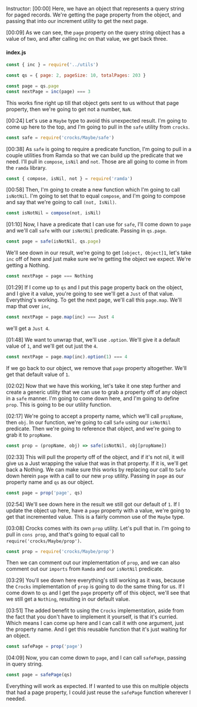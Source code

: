 Instructor: [00:00] Here, we have an object that represents a query string for paged records. We're getting the page property from the object, and passing that into our increment utility to get the next page. 

[00:09] As we can see, the `page` property on the query string object has a value of two, and after calling inc on that value, we get back three. 

#### index.js
```javascript
const { inc } = require('../utils')

const qs = { page: 2, pageSize: 10, totalPages: 203 }

const page = qs.page
const nextPage = inc(page) === 3
```

This works fine right up till that object gets sent to us without that page property, then we're going to get not a number, `NaN`. 

[00:24] Let's use a `Maybe` type to avoid this unexpected result. I'm going to come up here to the top, and I'm going to pull in the `safe` utility from `crocks`. 

```javascript
const safe = require('crocks/Maybe/safe')
```
[00:38] As `safe` is going to require a predicate function, I'm going to pull in a couple utilities from Ramda so that we can build up the predicate that we need. I'll pull in `compose`, `isNil` and `not`. Those are all going to come in from the `ramda` library. 

```javascript
const { compose, isNil, not } = require('ramda')
```

[00:58] Then, I'm going to create a new function which I'm going to call `isNotNil`. I'm going to set that to equal `compose`, and I'm going to compose and say that we're going to call `(not, IsNil)`. 

```javascript
const isNotNil = compose(not, isNil)
```

[01:10] Now, I have a predicate that I can use for `safe`, I'll come down to `page` and we'll call `safe` with our `isNotNil` predicate. Passing in `qs.page`. 

```javascript
const page = safe(isNotNil, qs.page)
```

We'll see down in our result, we're going to get `[object, Object]1`, let's take `inc` off of here and just make sure we're getting the object we expect. We're getting a Nothing. 

```javascript
const nextPage = page === Nothing
```

[01:29] If I come up to `qs` and I put this page property back on the object, and I give it a value, you're going to see we'll get a `Just` of that value. Everything's working. To get the next page, we'll call this `page.map`. We'll map that over `inc`, 

```javascript
const nextPage = page.map(inc) === Just 4
```

we'll get a `Just 4`. 

[01:48] We want to unwrap that, we'll use `.option`. We'll give it a default value of `1`, and we'll get out just the `4`. 

```javascript
const nextPage = page.map(inc).option(1) === 4
```

If we go back to our object, we remove that `page` property altogether. We'll get that default value of `1`. 

[02:02] Now that we have this working, let's take it one step further and create a generic utility that we can use to grab a property off of any object in a `safe` manner. I'm going to come down here, and I'm going to define `prop`. This is going to be our utility function. 

[02:17] We're going to accept a property name, which we'll call `propName`, then `obj`. In our function, we're going to call `Safe` using our `isNotNil` predicate. Then we're going to reference that object, and we're going to grab it to `propName`. 

```javascript
const prop = (propName, obj) => safe(isNotNil, obj[propName])
```

[02:33] This will pull the property off of the object, and if it's not nil, it will give us a Just wrapping the value that was in that property. If it is, we'll get back a Nothing. We can make sure this works by replacing our call to `Safe` down herein `page` with a call to our new `prop` utility. Passing in `page` as our property name and `qs` as our object. 

```javascript
const page = prop('page', qs)
```

[02:54] We'll see down here in the result we still got our default of `1`. If I update the object up here, have a `page` property with a value, we're going to get that incremented value. This is a fairly common use of the `Maybe` type. 

[03:08] Crocks comes with its own `prop` utility. Let's pull that in. I'm going to pull in `cons prop`, and that's going to equal call to `require('crocks/Maybe/prop')`. 

```javascript
const prop = require('crocks/Maybe/prop')
```

Then we can comment out our implementation of `prop`, and we can also comment out our `imports` from `Ramda` and our `isNotNil` predicate. 

[03:29] You'll see down here everything's still working as it was, because the `Crocks` implementation of `prop` is going to do the same thing for us. If I come down to `qs` and I get the `page` property off of this object, we'll see that we still get a `Nothing`, resulting in our default value. 

[03:51] The added benefit to using the `Crocks` implementation, aside from the fact that you don't have to implement it yourself, is that it's curried. Which means I can come up here and I can call it with one argument, just the property name. And I get this reusable function that it's just waiting for an object. 

```javascript
const safePage = prop('page')
```

[04:09] Now, you can come down to `page`, and I can call `safePage`, passing in query string. 

```javascript
const page = safePage(qs)
```

Everything will work as expected. If I wanted to use this on multiple objects that had a page property, I could just reuse the `safePage` function wherever I needed.
